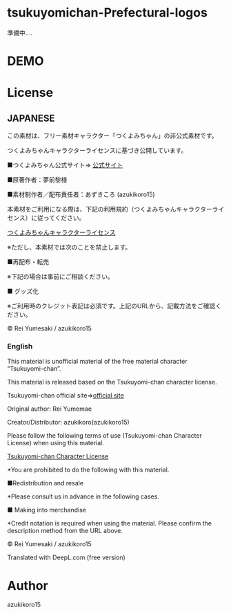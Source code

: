 # tsukuyomichan-Prefectural-logos

準備中....

# DEMO



# License

## JAPANESE

この素材は、フリー素材キャラクター「つくよみちゃん」の非公式素材です。

つくよみちゃんキャラクターライセンスに基づき公開しています。

■つくよみちゃん公式サイト⇒
[公式サイト](https://tyc.rei-yumesaki.net/)

■原著作者：夢前黎様

■素材制作者／配布責任者：あずきころ (azukikoro15)

本素材をご利用になる際は、下記の利用規約（つくよみちゃんキャラクターライセンス）に従ってください。

[つくよみちゃんキャラクターライセンス](https://tyc.rei-yumesaki.net/about/terms/)

※ただし、本素材では次のことを禁止します。

■再配布・転売

※下記の場合は事前にご相談ください。 

■ グッズ化

※ご利用時のクレジット表記は必須です。上記のURLから、記載方法をご確認ください。

© Rei Yumesaki / azukikoro15

### English

This material is unofficial material of the free material character “Tsukuyomi-chan”.

This material is released based on the Tsukuyomi-chan character license.

Tsukuyomi-chan official site⇒[official site](https://tyc.rei-yumesaki.net/)

Original author: Rei Yumemae

Creator/Distributor: azukikoro(azukikoro15)

Please follow the following terms of use (Tsukuyomi-chan Character License) when using this material.

[Tsukuyomi-chan Character License](https://tyc.rei-yumesaki.net/about/terms/)

*You are prohibited to do the following with this material.

■Redistribution and resale

*Please consult us in advance in the following cases.

■ Making into merchandise

*Credit notation is required when using the material. Please confirm the description method from the URL above.

© Rei Yumesaki / azukikoro15

Translated with DeepL.com (free version)

# Author
azukikoro15